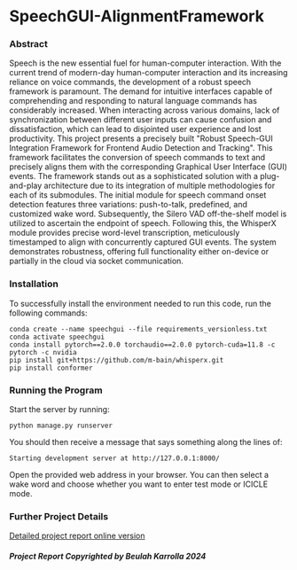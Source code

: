 # SpeechGUI-AlignmentFramework
### Abstract
Speech is the new essential fuel for human-computer interaction. With the current trend of
modern-day human-computer interaction and its increasing reliance on voice commands,
the development of a robust speech framework is paramount. The demand for intuitive
interfaces capable of comprehending and responding to natural language commands has
considerably increased. When interacting across various domains, lack of synchronization
between different user inputs can cause confusion and dissatisfaction, which can lead to
disjointed user experience and lost productivity. This project presents a precisely built
"Robust Speech-GUI Integration Framework for Frontend Audio Detection and Tracking".
This framework facilitates the conversion of speech commands to text and precisely aligns
them with the corresponding Graphical User Interface (GUI) events. The framework stands
out as a sophisticated solution with a plug-and-play architecture due to its integration of
multiple methodologies for each of its submodules. The initial module for speech command
onset detection features three variations: push-to-talk, predefined, and customized wake
word. Subsequently, the Silero VAD off-the-shelf model is utilized to ascertain the
endpoint of speech. Following this, the WhisperX module provides precise word-level
transcription, meticulously timestamped to align with concurrently captured GUI events.
The system demonstrates robustness, offering full functionality either on-device or
partially in the cloud via socket communication.

### Installation
To successfully install the environment needed to run this code, run the following commands:
```
conda create --name speechgui --file requirements_versionless.txt
conda activate speechgui
conda install pytorch==2.0.0 torchaudio==2.0.0 pytorch-cuda=11.8 -c pytorch -c nvidia
pip install git+https://github.com/m-bain/whisperx.git
pip install conformer
```

### Running the Program
Start the server by running:
```
python manage.py runserver
```
You should then receive a message that says something along the lines of:
```
Starting development server at http://127.0.0.1:8000/
```
Open the provided web address in your browser. You can then select a wake word and choose whether you want to enter test mode or ICICLE mode.

### Further Project Details
[Detailed project report online version](https://drive.google.com/file/d/1E15Q1RK25Z6BZQgCl_zwUFvqaYhEgOtn/view?usp=sharing)

##### Project Report Copyrighted by Beulah Karrolla 2024
